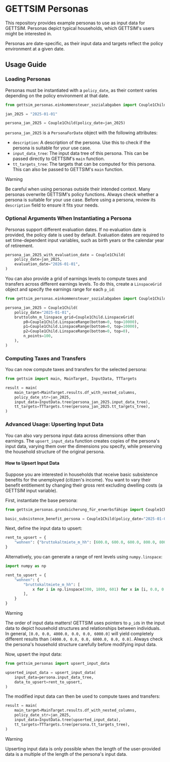 # GETTSIM Personas

This repository provides example personas to use as input data for GETTSIM. Personas
depict typical households, which GETTSIM's users might be interested in.

Personas are date-specific, as their input data and targets reflect the policy
environment at a given date.

## Usage Guide

### Loading Personas

Personas must be instantiated with a `policy_date`, as their content varies depending on
the policy environment at that date.

```python
from gettsim_personas.einkommensteuer_sozialabgaben import Couple1Child

jan_2025 = "2025-01-01"

persona_jan_2025 = Couple1Child(policy_date=jan_2025)
```

`persona_jan_2025` is a `PersonaForDate` object with the following attributes:

- `description`: A description of the persona. Use this to check if the persona is
  suitable for your use case.
- `input_data_tree`: The input data tree of this persona. This can be passed directly to
  GETTSIM's `main` function.
- `tt_targets_tree`: The targets that can be computed for this persona. This can also be
  passed to GETTSIM's `main` function.

> [!WARNING]
> Be careful when using personas outside their intended context. Many personas overwrite
> GETTSIM's policy functions. Always check whether a persona is suitable for your use
> case. Before using a persona, review its `description` field to ensure it fits your
> needs.

### Optional Arguments When Instantiating a Persona

Personas support different evaluation dates. If no evaluation date is provided, the
policy date is used by default. Evaluation dates are required to set time-dependent
input variables, such as birth years or the calendar year of retirement.

```python
persona_jan_2025_with_evaluation_date = Couple1Child(
    policy_date=jan_2025,
    evaluation_date="2026-01-01",
)
```

You can also provide a grid of earnings levels to compute taxes and transfers across
different earnings levels. To do this, create a `LinspaceGrid` object and specify the
earnings range for each `p_id`:

```python
from gettsim_personas.einkommensteuer_sozialabgaben import Couple1Child

persona_jan_2025 = Couple1Child(
    policy_date="2025-01-01",
    bruttolohn_m_linspace_grid=Couple1Child.LinspaceGrid(
        p0=Couple1Child.LinspaceRange(bottom=0, top=10000),
        p1=Couple1Child.LinspaceRange(bottom=0, top=10000),
        p2=Couple1Child.LinspaceRange(bottom=0, top=0),
        n_points=100,
    ),
)
```

### Computing Taxes and Transfers

You can now compute taxes and transfers for the selected persona:

```python
from gettsim import main, MainTarget, InputData, TTTargets

result = main(
    main_target=MainTarget.results.df_with_nested_columns,
    policy_date_str=jan_2025,
    input_data=InputData.tree(persona_jan_2025.input_data_tree),
    tt_targets=TTTargets.tree(persona_jan_2025.tt_targets_tree),
)
```

### Advanced Usage: Upserting Input Data

You can also vary persona input data across dimensions other than earnings. The
`upsert_input_data` function creates copies of the persona's input data, varying them
over the dimensions you specify, while preserving the household structure of the
original persona.

#### How to Upsert Input Data

Suppose you are interested in households that receive basic subsistence benefits for the
unemployed (citizen's income). You want to vary their benefit entitlement by changing
their gross rent excluding dwelling costs (a GETTSIM input variable).

First, instantiate the base persona:

```python
from gettsim_personas.grundsicherung_für_erwerbsfähige import Couple1Child

basic_subsistence_benefit_persona = Couple1Child(policy_date="2025-01-01")
```

Next, define the input data to upsert:

```python
rent_to_upsert = {
    "wohnen": {"bruttokaltmiete_m_hh": [600.0, 600.0, 600.0, 800.0, 800.0, 800.0]}
}
```

Alternatively, you can generate a range of rent levels using `numpy.linspace`:

```python
import numpy as np

rent_to_upsert = {
    "wohnen": {
        "bruttokaltmiete_m_hh": [
            x for i in np.linspace(300, 1800, 601) for x in [i, 0.0, 0.0]
        ],
    }
}
```

> [!WARNING]
> The order of input data matters! GETTSIM uses pointers to `p_id`s in the input data to
> depict household structures and relationships between individuals. In general,
> `[0.0, 0.0, 4000.0, 0.0, 0.0, 6000.0]` will yield completely different results than
> `[4000.0, 0.0, 0.0, 6000.0, 0.0, 0.0]`. Always check the persona's household structure
> carefully before modifying input data.

Now, upsert the input data:

```python
from gettsim_personas import upsert_input_data

upserted_input_data = upsert_input_data(
    input_data=persona.input_data_tree,
    data_to_upsert=rent_to_upsert,
)
```

The modified input data can then be used to compute taxes and transfers:

```python
result = main(
    main_target=MainTarget.results.df_with_nested_columns,
    policy_date_str=jan_2025,
    input_data=InputData.tree(upserted_input_data),
    tt_targets=TTTargets.tree(persona.tt_targets_tree),
)
```

> [!WARNING]
> Upserting input data is only possible when the length of the user-provided data is a
> multiple of the length of the persona's input data.
